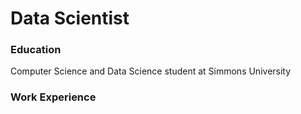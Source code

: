# Data Scientist

### Education
Computer Science and Data Science student at Simmons University

### Work Experience
